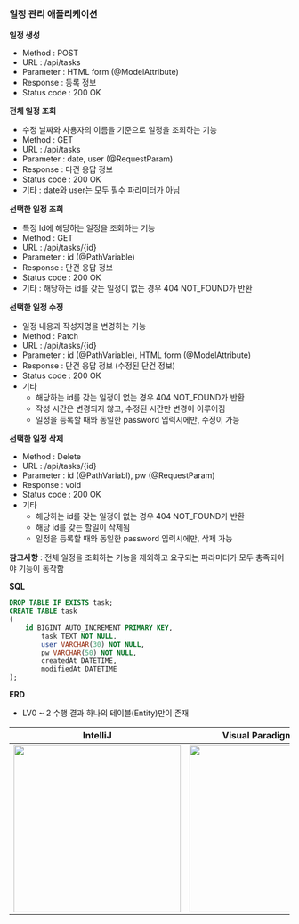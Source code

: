 ### 일정 관리 애플리케이션

**일정 생성**
- Method : POST
- URL : /api/tasks
- Parameter : HTML form (@ModelAttribute)
- Response : 등록 정보 
- Status code : 200 OK 

**전체 일정 조회**
- 수정 날짜와 사용자의 이름을 기준으로 일정을 조회하는 기능
- Method : GET
- URL : /api/tasks
- Parameter : date, user (@RequestParam)
- Response : 다건 응답 정보
- Status code : 200 OK 
- 기타 : date와 user는 모두 필수 파라미터가 아님

**선택한 일정 조회**
- 특정 Id에 해당하는 일정을 조회하는 기능
- Method : GET
- URL : /api/tasks/{id}
- Parameter : id (@PathVariable)
- Response : 단건 응답 정보
- Status code : 200 OK 
- 기타 : 해당하는 id를 갖는 일정이 없는 경우 404 NOT_FOUND가 반환

**선택한 일정 수정**
- 일정 내용과 작성자명을 변경하는 기능
- Method : Patch
- URL : /api/tasks/{id}
- Parameter : id (@PathVariable), HTML form (@ModelAttribute)
- Response : 단건 응답 정보 (수정된 단건 정보) 
- Status code : 200 OK 
- 기타
	- 해당하는 id를 갖는 일정이 없는 경우 404 NOT_FOUND가 반환
	- 작성 시간은 변경되지 않고, 수정된 시간만 변경이 이루어짐
	- 일정을 등록할 때와 동일한 password 입력시에만, 수정이 가능

**선택한 일정 삭제**
- Method : Delete
- URL : /api/tasks/{id}
- Parameter : id (@PathVariabl), pw (@RequestParam)
- Response : void
- Status code : 200 OK 
- 기타
	- 해당하는 id를 갖는 일정이 없는 경우 404 NOT_FOUND가 반환
	- 해당 id를 갖는 할일이 삭제됨
	- 일정을 등록할 때와 동일한 password 입력시에만, 삭제 가능

**참고사항** : 전체 일정을 조회하는 기능을 제외하고 요구되는 파라미터가 모두 충족되어야 기능이 동작함

**SQL**
```sql
DROP TABLE IF EXISTS task;
CREATE TABLE task
(
	id BIGINT AUTO_INCREMENT PRIMARY KEY,
     	task TEXT NOT NULL,
     	user VARCHAR(30) NOT NULL,
     	pw VARCHAR(50) NOT NULL,
     	createdAt DATETIME,
     	modifiedAt DATETIME
);
```


**ERD**
- LV0 ~ 2 수행 결과 하나의 테이블(Entity)만이 존재

| IntelliJ | Visual Paradigm Online |
|----------|------------------------|
| <img src="https://github.com/user-attachments/assets/94ab0396-0a5d-438c-980a-a36c20b29cb6" width="300"/> | <img src="https://github.com/user-attachments/assets/baf85eb9-2bc8-41bf-96c1-6d27a1edb35b" width="300"/> |



